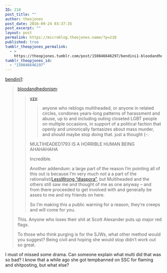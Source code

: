 ```yaml
---
ID: 218
post_title: ""
author: theojones
post_date: 2016-09-24 03:37:35
post_excerpt: ""
layout: post
permalink: https://microblog.theojones.name/?p=218
published: true
tumblr_theopjones_permalink:
  - >
    https://theopjones.tumblr.com/post/150846646297/bendini1-bloodandhedonism-vzx-anyone-who
tumblr_theopjones_id:
  - "150846646297"
---
```

<p><a class="tumblr_blog" href="http://bendini1.tumblr.com/post/150840965407">bendini1</a>:</p>
<blockquote>
<p><a class="tumblr_blog" href="http://bloodandhedonism.tumblr.com/post/150839349598">bloodandhedonism</a>:</p>
<blockquote>
<p><a class="tumblr_blog" href="http://vzx.tumblr.com/post/150837155228">vzx</a>:</p>
<blockquote>
<p>anyone who reblogs multiheaded, or anyone in related circles, condones years-long patterns of harassment and abuse, up to and including outing closeted LGBT people on multiple occasions, in support of a political faction that openly and unironically fantasizes about mass murder, and should maybe stop doing that. just a thought (-:</p>
</blockquote>
<p>MULTIHEADED1793 IS A HORRIBLE HUMAN BEING AHAHAHAHA<br /></p>
<p>Incredible. </p>
<p>Another addendum: a large part of the reason I’m pointing all of this out is because I’m very much <i>not</i> a a part of the rationalist/<a href="http://rationalwiki.org/wiki/LessWrong">LessWrong “diaspora”</a>, but Multiheaded and the others still saw me and thought of me as one anyway – and from there proceeded to get involved with and generally be asses to me and my friends on here.</p>
<p>So I’m making this a public warning for a reason, they’re creeps and will come for you. </p>
</blockquote>
<p>This. Anyone who loses their shit at Scott Alexander puts up major red flags.</p>
<p>To those who think purging is for the SJWs, what other method would you suggest? Being civil and hoping she would stop didn’t work out so great. </p>
</blockquote>

<p>I must of missed some drama. Can someone explain what multi did that was so bad? I know that a while ago she got tempbanned on SSC for flaming and shitposting, but what else? </p>